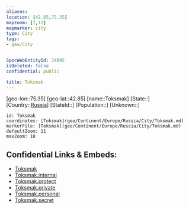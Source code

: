 ```yaml
---
aliases: 
location: [42.85,75.35]
mapzoom: [7,12] 
mapmarker: city 
type: City
tags:
- geo/City


SpocWebEntityId: 34895
isDeleted: false
confidential: public

title: Toksmak
---
```

[geo-lon::75.35]
[geo-lat::42.85]
[name::Toksmak]
[State::]
[Country::[Russia](geo/Continent/Europe/Russia.md)]
[StateId::]
[Population::]
[Unknown::]


```leaflet
id: Toksmak
coordinates: [Toksmak](geo/Continent/Europe/Russia/City/Toksmak.md)
markerFile: [Toksmak](geo/Continent/Europe/Russia/City/Toksmak.md)
defaultZoom: 11 
maxZoom: 18
```


## Confidential Links & Embeds: 
- [Toksmak](../../../../../../_public/geo/Continent/Europe/Russia/City/Toksmak.md) 
- [Toksmak.internal](../../../../../../_internal/geo/Continent/Europe/Russia/City/Toksmak.internal.md) 
- [Toksmak.protect](../../../../../../_protect/geo/Continent/Europe/Russia/City/Toksmak.protect.md) 
- [Toksmak.private](../../../../../../_private/geo/Continent/Europe/Russia/City/Toksmak.private.md) 
- [Toksmak.personal](../../../../../../_personal/geo/Continent/Europe/Russia/City/Toksmak.personal.md) 
- [Toksmak.secret](../../../../../../_secret/geo/Continent/Europe/Russia/City/Toksmak.secret.md) 
